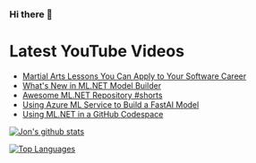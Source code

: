### Hi there 👋

# Latest YouTube Videos
<!-- BLOG-POST-LIST:START -->
- [Martial Arts Lessons You Can Apply to Your Software Career](https://www.youtube.com/watch?v=dkSnjpKmsiw)
- [What&#39;s New in ML.NET Model Builder](https://www.youtube.com/watch?v=ShQe4AmtgwU)
- [Awesome ML.NET Repository #shorts](https://www.youtube.com/watch?v=t4hUG6Hxsv4)
- [Using Azure ML Service to Build a FastAI Model](https://www.youtube.com/watch?v=PKPzV_TcXuA)
- [Using ML.NET in a GitHub Codespace](https://www.youtube.com/watch?v=WfCa3jmsGfQ)
<!-- BLOG-POST-LIST:END -->


[![Jon's github stats](https://github-readme-stats.vercel.app/api?username=jwood803&show_icons=true&theme=dark)](https://github.com/anuraghazra/github-readme-stats)

[![Top Languages](https://github-readme-stats.vercel.app/api/top-langs/?username=jwood803&layout=compact&theme=dark)](https://github.com/anuraghazra/github-readme-stats)

<!--
**jwood803/jwood803** is a ✨ _special_ ✨ repository because its `README.md` (this file) appears on your GitHub profile.

Here are some ideas to get you started:

- 🔭 I’m currently working on ...
- 🌱 I’m currently learning ...
- 👯 I’m looking to collaborate on ...
- 🤔 I’m looking for help with ...
- 💬 Ask me about ...
- 📫 How to reach me: ...
- 😄 Pronouns: ...
- ⚡ Fun fact: ...
-->

